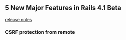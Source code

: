 ## 5 New Major Features in Rails 4.1 Beta

[release notes](http://weblog.rubyonrails.org/2013/12/18/Rails-4-1-beta1)

### CSRF protection from remote <script> tags

```
Cross-site request forgery (CSRF) protection now covers GET requests with JavaScript responses, too. That prevents a third-party site from referencing your JavaScript URL and attempting to run it to extract sensitive data.

This means any of your tests that hit .js URLs will now fail CSRF protection unless they use xhr. Upgrade your tests to be explicit about expecting XmlHttpRequests. Instead of post :create, format: :js, switch to the explicit xhr :post, :create, format: :js.
```

### config/secrets.yml

```
Rails 4.1 will generate a new secrets.yml file in the config folder for new applications. By default, this file contains the application's secret_key_base, but it could also be used to store other secrets such as access keys for external APIs.
```

### Action Pack Variants

[official guide](http://edgeapi.rubyonrails.org/classes/ActionController/MimeResponds.html#method-i-respond_to)

```ruby
class ApplicationController < ActionController::Base
  before_action :detect_device_variant

  private

    def detect_device_variant
      case request.user_agent
      when /iPad/i
        request.variant = :tablet
      when /iPhone/i
        request.variant = :phone
      end
    end
end

class PostController < ApplicationController
  def show
    @post = Post.find(params[:id])

    respond_to do |format|
      format.json
      format.html               # /app/views/posts/show.html.erb
      format.html.phone         # /app/views/posts/show.html+phone.erb
      format.html.tablet do
        @show_edit_link = false
      end
    end
  end
end

```

### Active Record Enums

```ruby
class Bug < ActiveRecord::Base
  # Relevant schema change looks like this:
  #
  # create_table :bugs do |t|
  #   t.column :status, :integer, default: 0 # defaults to the first value (i.e. :new)
  # end

  enum status: [ :new, :assigned, :in_progress, :resolved, :rejected, :reopened ]

  belongs_to :assignee, class_name: 'Developer'

  def assignee=(developer)
    if developer && self.new?
      self.status = :assigned
    else
      self.status = :new
    end

    super
  end
end

Bug.resolved           # => a scope to find all resolved bugs
bug.resolved?          # => check if bug has the status :resolved
bug.resolved!          # => update! the bug with status set to :resolved
bug.status             # => a symbol describing the bug's status
bug.status = :resolved # => set the bug's status to :resolved
```
